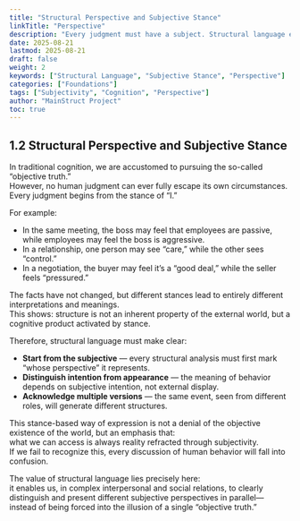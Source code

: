 ```yaml
---
title: "Structural Perspective and Subjective Stance"
linkTitle: "Perspective"
description: "Every judgment must have a subject. Structural language emphasizes that cognition is not purely objective but always rooted in a subjective stance."
date: 2025-08-21
lastmod: 2025-08-21
draft: false
weight: 2
keywords: ["Structural Language", "Subjective Stance", "Perspective"]
categories: ["Foundations"]
tags: ["Subjectivity", "Cognition", "Perspective"]
author: "MainStruct Project"
toc: true
---
```



## 1.2 Structural Perspective and Subjective Stance

In traditional cognition, we are accustomed to pursuing the so-called “objective truth.”  
However, no human judgment can ever fully escape its own circumstances.  
Every judgment begins from the stance of “I.”

For example:

- In the same meeting, the boss may feel that employees are passive, while employees may feel the boss is aggressive.  
- In a relationship, one person may see “care,” while the other sees “control.”  
- In a negotiation, the buyer may feel it’s a “good deal,” while the seller feels “pressured.”  

The facts have not changed, but different stances lead to entirely different interpretations and meanings.  
This shows: structure is not an inherent property of the external world, but a cognitive product activated by stance.

Therefore, structural language must make clear:

- **Start from the subjective** — every structural analysis must first mark “whose perspective” it represents.  
- **Distinguish intention from appearance** — the meaning of behavior depends on subjective intention, not external display.  
- **Acknowledge multiple versions** — the same event, seen from different roles, will generate different structures.  

This stance-based way of expression is not a denial of the objective existence of the world, but an emphasis that:  
what we can access is always reality refracted through subjectivity.  
If we fail to recognize this, every discussion of human behavior will fall into confusion.  

The value of structural language lies precisely here:  
it enables us, in complex interpersonal and social relations, to clearly distinguish and present different subjective perspectives in parallel—  
instead of being forced into the illusion of a single “objective truth.”

